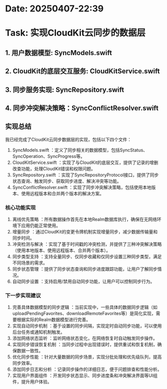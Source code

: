 # Date: 20250407-22:39
# Task: 实现CloudKit云同步的数据层
## 1. 用户数据模型: SyncModels.swift
## 2. CloudKit的底层交互服务: CloudKitService.swift
## 3. 同步服务实现: SyncRepository.swift
## 4. 同步冲突解决策略：SyncConflictResolver.swift

## 实现总结
我已经完成了CloudKit云同步数据层的实现，包括以下四个文件：

1. SyncModels.swift ：定义了同步相关的数据模型，包括SyncStatus、SyncOperation、SyncProgress等。
2. CloudKitService.swift ：实现了与CloudKit的底层交互，提供了记录的增删改查功能，处理CloudKit错误和权限问题。
3. SyncRepository.swift ：实现了SyncRepositoryProtocol接口，提供了同步状态查询、触发同步、获取同步进度、解决冲突等功能。
4. SyncConflictResolver.swift ：实现了同步冲突解决策略，包括使用本地版本、使用远程版本和合并两个版本的解决方案。
### 核心功能实现
1. 离线优先策略 ：所有数据操作首先在本地Realm数据库执行，确保在无网络环境下应用仍能正常使用。
2. 增量同步 ：通过CloudKit的变更令牌机制实现增量同步，减少数据传输量和同步时间。
3. 冲突检测与解决 ：实现了基于时间戳的冲突检测，并提供了三种冲突解决策略（使用本地版本、使用远程版本、合并两个版本）。
4. 同步类型支持 ：支持全量同步、仅同步收藏和仅同步设置三种同步类型，满足不同场景的需求。
5. 同步状态管理 ：提供了同步状态查询和同步进度跟踪功能，让用户了解同步情况。
6. 自动同步设置 ：支持启用/禁用自动同步功能，让用户可以控制同步行为。
### 下一步实现建议
1. 完善具体数据模型的同步逻辑 ：当前实现中，一些具体的数据同步逻辑（如uploadPendingFavorites、downloadRemoteFavorites等）是简化实现，需要根据实际的Realm数据模型进行完善。
2. 实现自动同步机制 ：基于设置的同步间隔，实现定时自动同步功能，可以使用后台任务或通知机制触发。
3. 添加网络状态监听 ：监听网络状态变化，在网络恢复时自动触发同步操作。
4. 实现同步错误恢复机制 ：当同步过程中出现错误时，提供重试和恢复机制，确保数据一致性。
5. 优化同步性能 ：针对大量数据的同步场景，实现分批处理和优先级队列，提高同步效率。
6. 添加同步日志和分析 ：记录同步操作的详细日志，便于问题排查和性能分析。
7. 实现用户界面组件 ：开发同步状态显示、同步进度条和冲突解决界面等UI组件，提升用户体验。